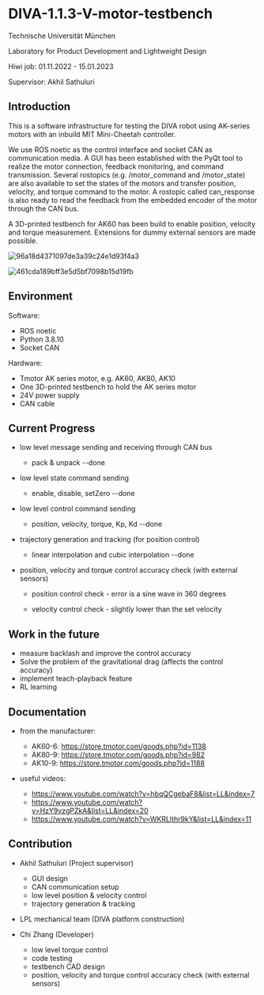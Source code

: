 # DIVA-1.1.3-V-motor-testbench
Technische Universität München

Laboratory for Product Development and Lightweight Design

Hiwi job: 01.11.2022 - 15.01.2023

Supervisor: Akhil Sathuluri

## Introduction

This is a software infrastructure for testing the DIVA robot using AK-series motors with an inbuild MIT Mini-Cheetah controller. 

We use ROS noetic as the control interface and socket CAN as communication media. A GUI has been established with the PyQt tool to realize the motor connection, feedback monitoring, and command transmission. Several rostopics (e.g. /motor_command and /motor_state) are also available to set the states of the motors and transfer position, velocity, and torque command to the motor. A rostopic called can_response is also ready to read the feedback from the embedded encoder of the motor through the CAN bus.

A 3D-printed testbench for AK60 has been build to enable position, velocity and torque measurement. Extensions for dummy external sensors are made possible.

![96a18d4371097de3a39c24e1d93f4a3](https://user-images.githubusercontent.com/92475185/208930091-be37e68b-dff0-48b7-9391-5dd91e9d114c.png)

![461cda189bff3e5d5bf7098b15d19fb](https://user-images.githubusercontent.com/92475185/208930174-4dfce609-5faf-437a-b336-bd9ec2d5edb9.jpg)


## Environment

Software:
- ROS noetic
- Python 3.8.10
- Socket CAN

Hardware:
- Tmotor AK series motor, e.g. AK60, AK80, AK10
- One 3D-printed testbench to hold the AK series motor
- 24V power supply
- CAN cable

## Current Progress

- low level message sending and receiving through CAN bus 

    - pack & unpack --done
    
- low level state command sending 

    - enable, disable, setZero --done

- low level control command sending 

    - position, velocity, torque, Kp, Kd --done

- trajectory generation and tracking (for position control) 

    - linear interpolation and cubic interpolation --done

- position, velocity and torque control accuracy check (with external sensors)

    - position control check - error is a sine wave in 360 degrees

    - velocity control check - slightly lower than the set velocity

## Work in the future

- measure backlash and improve the control accuracy
- Solve the problem of the gravitational drag (affects the control accuracy)
- implement teach-playback feature
- RL learning

## Documentation
- from the manufacturer:
    - AK60-6: https://store.tmotor.com/goods.php?id=1138
    - AK80-9: https://store.tmotor.com/goods.php?id=982
    - AK10-9: https://store.tmotor.com/goods.php?id=1188

- useful videos:
    - https://www.youtube.com/watch?v=hbqQCgebaF8&list=LL&index=7
    - https://www.youtube.com/watch?v=HzY9vzgPZkA&list=LL&index=20
    - https://www.youtube.com/watch?v=WKRLlthr9kY&list=LL&index=11
 
## Contribution
- Akhil Sathuluri (Project supervisor)
    - GUI design
    - CAN communication setup
    - low level position & velocity control
    - trajectory generation & tracking
    
- LPL mechanical team (DIVA platform construction)

- Chi Zhang (Developer)
    - low level torque control
    - code testing
    - testbench CAD design
    - position, velocity and torque control accuracy check (with external sensors)

